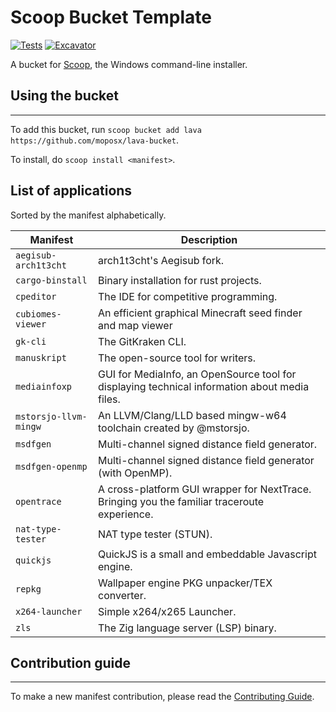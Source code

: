 # Scoop Bucket Template

<!-- Uncomment the following line after replacing placeholders -->
[![Tests](https://github.com/moposx/lava-bucket/actions/workflows/ci.yml/badge.svg)](https://github.com/moposx/lava-bucket/actions/workflows/ci.yml) [![Excavator](https://github.com/moposx/lava-bucket/actions/workflows/excavator.yml/badge.svg)](https://github.com/moposx/lava-bucket/actions/workflows/excavator.yml)

A bucket for [Scoop](https://scoop.sh), the Windows command-line installer.

## Using the bucket

---------------------------------

To add this bucket, run `scoop bucket add lava https://github.com/moposx/lava-bucket`.

To install, do `scoop install <manifest>`.

## List of applications

Sorted by the manifest alphabetically.

| Manifest | Description |
| -------- | ----------- |
| `aegisub-arch1t3cht` | arch1t3cht's Aegisub fork. |
| `cargo-binstall` | Binary installation for rust projects. |
| `cpeditor` | The IDE for competitive programming. |
| `cubiomes-viewer` | An efficient graphical Minecraft seed finder and map viewer |
| `gk-cli` | The GitKraken CLI. |
| `manuskript` | The open-source tool for writers. |
| `mediainfoxp` | GUI for MediaInfo, an OpenSource tool for displaying technical information about media files. |
| `mstorsjo-llvm-mingw` | An LLVM/Clang/LLD based mingw-w64 toolchain created by @mstorsjo. |
| `msdfgen` | Multi-channel signed distance field generator. |
| `msdfgen-openmp` | Multi-channel signed distance field generator (with OpenMP). |
| `opentrace` | A cross-platform GUI wrapper for NextTrace. Bringing you the familiar traceroute experience. |
| `nat-type-tester` | NAT type tester (STUN). |
| `quickjs` | QuickJS is a small and embeddable Javascript engine. |
| `repkg` | Wallpaper engine PKG unpacker/TEX converter. |
| `x264-launcher` | Simple x264/x265 Launcher. |
| `zls` | The Zig language server (LSP) binary. |

## Contribution guide

---------------------------------

To make a new manifest contribution, please read the [Contributing Guide](https://github.com/ScoopInstaller/.github/blob/main/.github/CONTRIBUTING.md).
